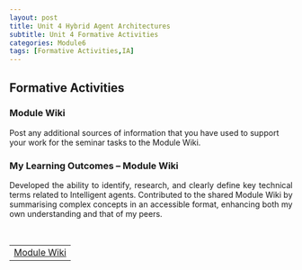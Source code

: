 ```yaml
---
layout: post
title: Unit 4 Hybrid Agent Architectures
subtitle: Unit 4 Formative Activities
categories: Module6
tags: [Formative Activities,IA]
---
```

<style>
/* hit common Jekyll theme containers */
.post-content > * + *,
.page__content > * + *,
.post-body > * + * { margin-top: .6rem !important; }

/* headings: tighten top/bottom */
.post-content h1, .post-content h2, .post-content h3,
.page__content h1, .page__content h2, .page__content h3,
.post-body h1, .post-body h2, .post-body h3 {
  margin-top: .9rem !important;
  margin-bottom: .35rem !important;
  line-height: 1.2;
}

/* paragraphs & lists */
.post-content p, .page__content p, .post-body p { margin: .35rem 0 !important; line-height: 1.5; }
.post-content ul, .page__content ul, .post-body ul { margin: .25rem 0 .5rem 1.15rem !important; }
.post-content li, .page__content li, .post-body li { margin: .18rem 0 !important; }

/* tables & buttons */
.post-content table, .page__content table, .post-body table { margin: .4rem 0 !important; }
.post-content td, .page__content td, .post-body td { padding: .22rem .5rem !important; }

/* kill huge gap after the post title block some themes add */
.post-title + .post-content,
.page__title + .page__content { margin-top: .5rem !important; }
</style>
<html lang="en">

<body>

<h2>Formative Activities </h2>

<h3>Module Wiki</h3>
  
<p>Post any additional sources of information that you have used to support your work for the seminar tasks to the Module Wiki.</p>


<h3> My Learning Outcomes – Module Wiki </h3>
<p style="text-align: justify;">Developed the ability to identify, research, and clearly define key technical terms related to Intelligent agents. Contributed to the shared Module Wiki by summarising complex concepts in an accessible format, enhancing both my own understanding and that of my peers.</p>
<br>
<table>
    <tr>
      <td> <a href="../../../../artefacts/IA-Unit04-Module_Wiki.pdf" target="_blank" class="button large">Module Wiki</a></td> 
    </tr>
</table>
</body>
</html>





